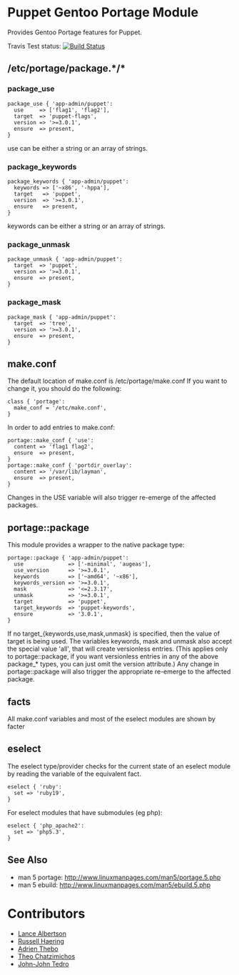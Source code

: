 Puppet Gentoo Portage Module
============================

Provides Gentoo Portage features for Puppet.

Travis Test status: [![Build
Status](https://travis-ci.org/adrienthebo/puppet-portage.png?branch=master)](https://travis-ci.org/adrienthebo/puppet-portage)

## /etc/portage/package.\*/\*

### package\_use

    package_use { 'app-admin/puppet':
      use     => ['flag1', 'flag2'],
      target  => 'puppet-flags',
      version => '>=3.0.1',
      ensure  => present,
    }

use can be either a string or an array of strings.

### package\_keywords

    package_keywords { 'app-admin/puppet':
      keywords => ['~x86', '-hppa'],
      target   => 'puppet',
      version  => '>=3.0.1',
      ensure   => present,
    }

keywords can be either a string or an array of strings.

### package\_unmask

    package_unmask { 'app-admin/puppet':
      target  => 'puppet',
      version => '>=3.0.1',
      ensure  => present,
    }

### package\_mask

    package_mask { 'app-admin/puppet':
      target  => 'tree',
      version => '>=3.0.1',
      ensure  => present,
    }

## make.conf

The default location of make.conf is /etc/portage/make.conf
If you want to change it, you should do the following:

    class { 'portage':
      make_conf = '/etc/make.conf',
    }

In order to add entries to make.conf:

    portage::make_conf { 'use':
      content => 'flag1 flag2',
      ensure  => present,
    }
    portage::make_conf { 'portdir_overlay':
      content => '/var/lib/layman',
      ensure  => present,
    }

Changes in the USE variable will also trigger re-emerge of the affected packages.

## portage::package

This module provides a wrapper to the native package type:

    portage::package { 'app-admin/puppet':
      use              => ['-minimal', 'augeas'],
      use_version      => '>=3.0.1',
      keywords         => ['~amd64', '~x86'],
      keywords_version => '>=3.0.1',
      mask             => '<=2.3.17',
      unmask           => '>=3.0.1',
      target           => 'puppet',
      target_keywords  => 'puppet-keywords',
      ensure           => '3.0.1',
    }

If no target\_{keywords,use,mask,unmask} is specified, then the value of target
is being used.  The variables keywords, mask and unmask also accept the special
value 'all', that will create versionless entries.  (This applies only to
portage::package, if you want versionless entries in any of the above
package\_\* types, you can just omit the version attribute.) Any change in
portage::package will also trigger the appropriate re-emerge to the affected
package.

## facts

All make.conf variables and most of the eselect modules are shown by facter

## eselect

The eselect type/provider checks for the current state of an eselect module by
reading the variable of the equivalent fact.

    eselect { 'ruby':
      set => 'ruby19',
    }

For eselect modules that have submodules (eg php):

    eselect { 'php_apache2':
      set => 'php5.3',
    }

See Also
--------

  * man 5 portage: http://www.linuxmanpages.com/man5/portage.5.php
  * man 5 ebuild: http://www.linuxmanpages.com/man5/ebuild.5.php

Contributors
============

  * [Lance Albertson](https://github.com/ramereth)
  * [Russell Haering](https://github.com/russellhaering)
  * [Adrien Thebo](https://github.com/adrienthebo)
  * [Theo Chatzimichos](https://github.com/tampakrap)
  * [John-John Tedro](https://github.com/udoprog)
